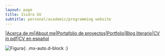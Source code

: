 ```yaml
---
layout: page
title: Isidro GV
subtitle: personal/academic/programming website
---
```


|[Acerca de mí](acercade.md)|[About me](aboutme.md)|[Portafolio de proyectos](portafolio.md)|[Portfolio](portfolio.md)|[Blog literario](www.neorelativista.blogspot.com)|[CV in pdf](https://www.dropbox.com/s/04ohkaum3mt2di9/CV_eng.pdf?dl=0)|[CV en español](https://www.dropbox.com/s/r547bg8s309xulh/CV_esp.pdf?dl=0)			

![Figura](https://igomezv.github.io/assets/img/collage.png){: .mx-auto.d-block :} 								
									
                                				
						
 							
 								
									
                                				
						
 							
 								
									
                                				
						
 							
 								
									
                                				
						
 							
 								
									
                                				
						
 							
 								
									
                                				                      
 

 

 

 
 
 


  
 

 
 
 


 

 
									
						
 							
 								
									
                                				
